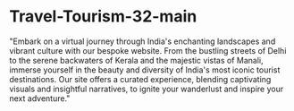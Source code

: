 # Travel-Tourism-32-main
 "Embark on a virtual journey through India's enchanting landscapes and vibrant culture with our bespoke website. From the bustling streets of Delhi to the serene backwaters of Kerala and the majestic vistas of Manali, immerse yourself in the beauty and diversity of India's most iconic tourist destinations. Our site offers a curated experience, blending captivating visuals and insightful narratives, to ignite your wanderlust and inspire your next adventure."
